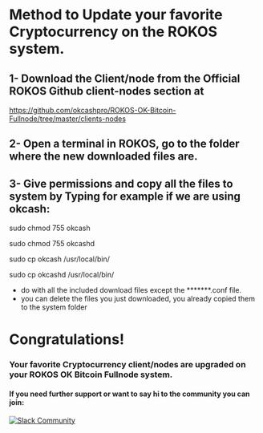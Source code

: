 # Method to Update your favorite Cryptocurrency on the ROKOS system.

## 1- Download the Client/node from the Official ROKOS Github client-nodes section at

https://github.com/okcashpro/ROKOS-OK-Bitcoin-Fullnode/tree/master/clients-nodes

## 2- Open a terminal in ROKOS, go to the folder where the new downloaded files are.

## 3- Give permissions and copy all the files to system by Typing for example if we are using okcash:

sudo chmod 755 okcash

sudo chmod 755 okcashd

sudo cp okcash /usr/local/bin/

sudo cp okcashd /usr/local/bin/

* do with all the included download files except the *******.conf file.
* you can delete the files you just downloaded, you already copied them to the system folder

# Congratulations!
### Your favorite Cryptocurrency client/nodes are upgraded on your ROKOS OK Bitcoin Fullnode system.

#### If you need further support or want to say hi to the community you can join:
[![Slack Community](https://img.shields.io/badge/slack-okrokos-blue.svg)](https://okcash.herokuapp.com)
